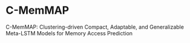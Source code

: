 # C-MemMAP
C-MemMAP: Clustering-driven Compact, Adaptable, and Generalizable Meta-LSTM Models for Memory Access Prediction
